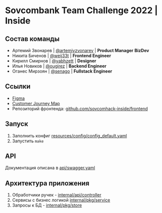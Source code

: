 # Sovcombank Team Challenge 2022 | Inside

## Состав команды

- Артемий Звонарев | [@artemiyzvonarev](https://t.me/artemiyzvonarev) | **Product Manager** **BizDev**
- Никита Биченов | [@weij33t](https://t.me/weij33t) | **Frontend Engineer**
- Кирилл Смирнов | [@yabhzett](https://t.me/yabhzett) | **Designer**
- Илья Новиков | [@ougirez](https://t.me/ougirez) | **Backend Engineer**
- Оганес Мирзоян | [@senago](https://t.me/senago) | **Fullstack Engineer**

## Ссылки

- [Figma](https://www.figma.com/file/wg5W6zodk9CvxH4yV887PX/SovComHack?node-id=0%3A1&t=f1DZOc9YqKpub7IL-1)
- [Customer Journey Map](https://www.figma.com/file/DKiZ8ZQDANAlJBGOugYrEi/Inside-Job?t=XlC4L3wtSGN1YSp6-0)
- Репозиторий фронтенда: [github.com/sovcomhack-inside/frontend](https://github.com/sovcomhack-inside/frontend)

## Запуск

1. Заполнить конфиг [resources/config/config_default.yaml](resources/config/config_default.yaml)
2. Запустить `make`

## API

Документация описана в [api/swagger.yaml](api/swagger.yaml)

## Архитектура приложения

1. Обработчики ручек - [internal/api/controller](internal/api/controller)
2. Сервисы с бизнес логикой [internal/pkg/service](internal/pkg/service)
3. Запросы к БД - [internal/pkg/store](internal/pkg/store)

